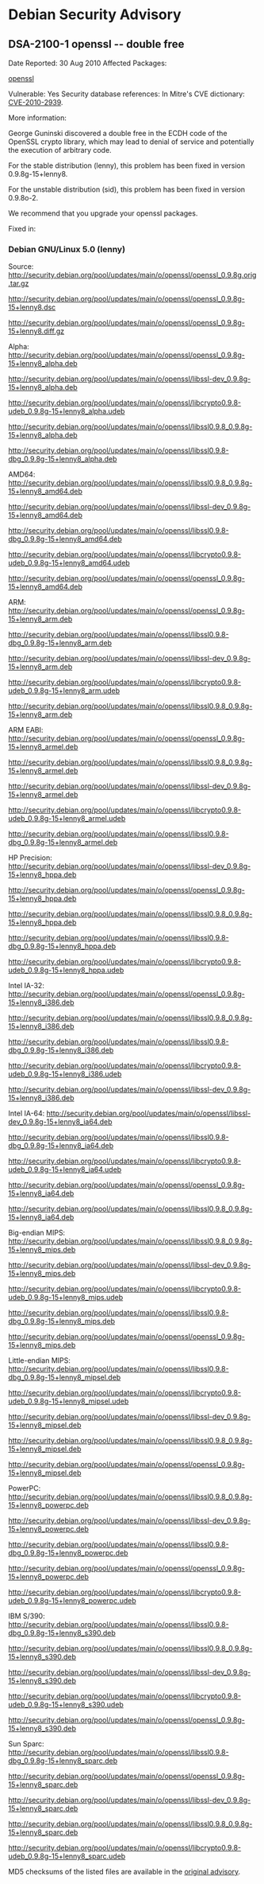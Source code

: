 
Debian Security Advisory
========================


DSA-2100-1 openssl -- double free
---------------------------------



Date Reported:
30 Aug 2010
Affected Packages:

[openssl](https://packages.debian.org/src:openssl)

Vulnerable:
Yes
Security database references:
In Mitre's CVE dictionary: [CVE-2010-2939](https://security-tracker.debian.org/tracker/CVE-2010-2939).  

More information:

George Guninski discovered a double free in the ECDH code of the OpenSSL
crypto library, which may lead to denial of service and potentially the
execution of arbitrary code.


For the stable distribution (lenny), this problem has been fixed in
version 0.9.8g-15+lenny8.


For the unstable distribution (sid), this problem has been fixed in
version 0.9.8o-2.


We recommend that you upgrade your openssl packages.



Fixed in:

### Debian GNU/Linux 5.0 (lenny)



Source:
 <http://security.debian.org/pool/updates/main/o/openssl/openssl_0.9.8g.orig.tar.gz>  

<http://security.debian.org/pool/updates/main/o/openssl/openssl_0.9.8g-15+lenny8.dsc>  

<http://security.debian.org/pool/updates/main/o/openssl/openssl_0.9.8g-15+lenny8.diff.gz>  

Alpha:
 <http://security.debian.org/pool/updates/main/o/openssl/openssl_0.9.8g-15+lenny8_alpha.deb>  

<http://security.debian.org/pool/updates/main/o/openssl/libssl-dev_0.9.8g-15+lenny8_alpha.deb>  

<http://security.debian.org/pool/updates/main/o/openssl/libcrypto0.9.8-udeb_0.9.8g-15+lenny8_alpha.udeb>  

<http://security.debian.org/pool/updates/main/o/openssl/libssl0.9.8_0.9.8g-15+lenny8_alpha.deb>  

<http://security.debian.org/pool/updates/main/o/openssl/libssl0.9.8-dbg_0.9.8g-15+lenny8_alpha.deb>  

AMD64:
 <http://security.debian.org/pool/updates/main/o/openssl/libssl0.9.8_0.9.8g-15+lenny8_amd64.deb>  

<http://security.debian.org/pool/updates/main/o/openssl/libssl-dev_0.9.8g-15+lenny8_amd64.deb>  

<http://security.debian.org/pool/updates/main/o/openssl/libssl0.9.8-dbg_0.9.8g-15+lenny8_amd64.deb>  

<http://security.debian.org/pool/updates/main/o/openssl/libcrypto0.9.8-udeb_0.9.8g-15+lenny8_amd64.udeb>  

<http://security.debian.org/pool/updates/main/o/openssl/openssl_0.9.8g-15+lenny8_amd64.deb>  

ARM:
 <http://security.debian.org/pool/updates/main/o/openssl/openssl_0.9.8g-15+lenny8_arm.deb>  

<http://security.debian.org/pool/updates/main/o/openssl/libssl0.9.8-dbg_0.9.8g-15+lenny8_arm.deb>  

<http://security.debian.org/pool/updates/main/o/openssl/libssl-dev_0.9.8g-15+lenny8_arm.deb>  

<http://security.debian.org/pool/updates/main/o/openssl/libcrypto0.9.8-udeb_0.9.8g-15+lenny8_arm.udeb>  

<http://security.debian.org/pool/updates/main/o/openssl/libssl0.9.8_0.9.8g-15+lenny8_arm.deb>  

ARM EABI:
 <http://security.debian.org/pool/updates/main/o/openssl/openssl_0.9.8g-15+lenny8_armel.deb>  

<http://security.debian.org/pool/updates/main/o/openssl/libssl0.9.8_0.9.8g-15+lenny8_armel.deb>  

<http://security.debian.org/pool/updates/main/o/openssl/libssl-dev_0.9.8g-15+lenny8_armel.deb>  

<http://security.debian.org/pool/updates/main/o/openssl/libcrypto0.9.8-udeb_0.9.8g-15+lenny8_armel.udeb>  

<http://security.debian.org/pool/updates/main/o/openssl/libssl0.9.8-dbg_0.9.8g-15+lenny8_armel.deb>  

HP Precision:
 <http://security.debian.org/pool/updates/main/o/openssl/libssl-dev_0.9.8g-15+lenny8_hppa.deb>  

<http://security.debian.org/pool/updates/main/o/openssl/openssl_0.9.8g-15+lenny8_hppa.deb>  

<http://security.debian.org/pool/updates/main/o/openssl/libssl0.9.8_0.9.8g-15+lenny8_hppa.deb>  

<http://security.debian.org/pool/updates/main/o/openssl/libssl0.9.8-dbg_0.9.8g-15+lenny8_hppa.deb>  

<http://security.debian.org/pool/updates/main/o/openssl/libcrypto0.9.8-udeb_0.9.8g-15+lenny8_hppa.udeb>  

Intel IA-32:
 <http://security.debian.org/pool/updates/main/o/openssl/openssl_0.9.8g-15+lenny8_i386.deb>  

<http://security.debian.org/pool/updates/main/o/openssl/libssl0.9.8_0.9.8g-15+lenny8_i386.deb>  

<http://security.debian.org/pool/updates/main/o/openssl/libssl0.9.8-dbg_0.9.8g-15+lenny8_i386.deb>  

<http://security.debian.org/pool/updates/main/o/openssl/libcrypto0.9.8-udeb_0.9.8g-15+lenny8_i386.udeb>  

<http://security.debian.org/pool/updates/main/o/openssl/libssl-dev_0.9.8g-15+lenny8_i386.deb>  

Intel IA-64:
 <http://security.debian.org/pool/updates/main/o/openssl/libssl-dev_0.9.8g-15+lenny8_ia64.deb>  

<http://security.debian.org/pool/updates/main/o/openssl/libssl0.9.8-dbg_0.9.8g-15+lenny8_ia64.deb>  

<http://security.debian.org/pool/updates/main/o/openssl/libcrypto0.9.8-udeb_0.9.8g-15+lenny8_ia64.udeb>  

<http://security.debian.org/pool/updates/main/o/openssl/openssl_0.9.8g-15+lenny8_ia64.deb>  

<http://security.debian.org/pool/updates/main/o/openssl/libssl0.9.8_0.9.8g-15+lenny8_ia64.deb>  

Big-endian MIPS:
 <http://security.debian.org/pool/updates/main/o/openssl/libssl0.9.8_0.9.8g-15+lenny8_mips.deb>  

<http://security.debian.org/pool/updates/main/o/openssl/libssl-dev_0.9.8g-15+lenny8_mips.deb>  

<http://security.debian.org/pool/updates/main/o/openssl/libcrypto0.9.8-udeb_0.9.8g-15+lenny8_mips.udeb>  

<http://security.debian.org/pool/updates/main/o/openssl/libssl0.9.8-dbg_0.9.8g-15+lenny8_mips.deb>  

<http://security.debian.org/pool/updates/main/o/openssl/openssl_0.9.8g-15+lenny8_mips.deb>  

Little-endian MIPS:
 <http://security.debian.org/pool/updates/main/o/openssl/libssl0.9.8-dbg_0.9.8g-15+lenny8_mipsel.deb>  

<http://security.debian.org/pool/updates/main/o/openssl/libcrypto0.9.8-udeb_0.9.8g-15+lenny8_mipsel.udeb>  

<http://security.debian.org/pool/updates/main/o/openssl/libssl-dev_0.9.8g-15+lenny8_mipsel.deb>  

<http://security.debian.org/pool/updates/main/o/openssl/libssl0.9.8_0.9.8g-15+lenny8_mipsel.deb>  

<http://security.debian.org/pool/updates/main/o/openssl/openssl_0.9.8g-15+lenny8_mipsel.deb>  

PowerPC:
 <http://security.debian.org/pool/updates/main/o/openssl/libssl0.9.8_0.9.8g-15+lenny8_powerpc.deb>  

<http://security.debian.org/pool/updates/main/o/openssl/libssl-dev_0.9.8g-15+lenny8_powerpc.deb>  

<http://security.debian.org/pool/updates/main/o/openssl/libssl0.9.8-dbg_0.9.8g-15+lenny8_powerpc.deb>  

<http://security.debian.org/pool/updates/main/o/openssl/openssl_0.9.8g-15+lenny8_powerpc.deb>  

<http://security.debian.org/pool/updates/main/o/openssl/libcrypto0.9.8-udeb_0.9.8g-15+lenny8_powerpc.udeb>  

IBM S/390:
 <http://security.debian.org/pool/updates/main/o/openssl/libssl0.9.8-dbg_0.9.8g-15+lenny8_s390.deb>  

<http://security.debian.org/pool/updates/main/o/openssl/libssl0.9.8_0.9.8g-15+lenny8_s390.deb>  

<http://security.debian.org/pool/updates/main/o/openssl/libssl-dev_0.9.8g-15+lenny8_s390.deb>  

<http://security.debian.org/pool/updates/main/o/openssl/libcrypto0.9.8-udeb_0.9.8g-15+lenny8_s390.udeb>  

<http://security.debian.org/pool/updates/main/o/openssl/openssl_0.9.8g-15+lenny8_s390.deb>  

Sun Sparc:
 <http://security.debian.org/pool/updates/main/o/openssl/libssl0.9.8-dbg_0.9.8g-15+lenny8_sparc.deb>  

<http://security.debian.org/pool/updates/main/o/openssl/openssl_0.9.8g-15+lenny8_sparc.deb>  

<http://security.debian.org/pool/updates/main/o/openssl/libssl-dev_0.9.8g-15+lenny8_sparc.deb>  

<http://security.debian.org/pool/updates/main/o/openssl/libssl0.9.8_0.9.8g-15+lenny8_sparc.deb>  

<http://security.debian.org/pool/updates/main/o/openssl/libcrypto0.9.8-udeb_0.9.8g-15+lenny8_sparc.udeb>  


MD5 checksums of the listed files are available in the [original advisory](https://lists.debian.org/debian-security-announce/2010/msg00146.html).





